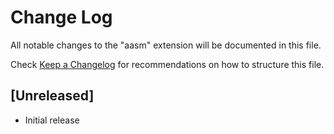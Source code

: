 # Change Log

All notable changes to the "aasm" extension will be documented in this file.

Check [Keep a Changelog](http://keepachangelog.com/) for recommendations on how to structure this file.

## [Unreleased]

- Initial release